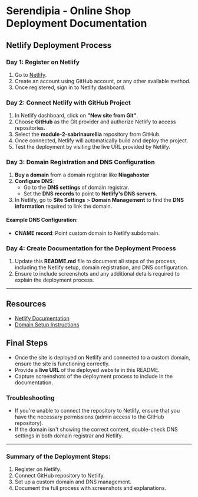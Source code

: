 # Serendipia - Online Shop Deployment Documentation

## Netlify Deployment Process

### Day 1: Register on Netlify
1. Go to [Netlify](https://www.netlify.com/).
2. Create an account using GitHub account, or any other available method.
3. Once registered, sign in to Netlify dashboard.

### Day 2: Connect Netlify with GitHub Project
1. In Netlify dashboard, click on **"New site from Git"**.
2. Choose **GitHub** as the Git provider and authorize Netlify to access repositories.
3. Select the **module-2-sabrinaurellia** repository from GitHub.
4. Once connected, Netlify will automatically build and deploy the project.
5. Test the deployment by visiting the live URL provided by Netlify.

### Day 3: Domain Registration and DNS Configuration
1. **Buy a domain** from a domain registrar like **Niagahoster**
2. **Configure DNS**:
   - Go to the **DNS settings** of domain registrar.
   - Set the **DNS records** to point to **Netlify's DNS servers**.
3. In Netlify, go to **Site Settings** > **Domain Management** to find the **DNS information** required to link the domain.

#### Example DNS Configuration:
- **CNAME record**: Point custom domain to Netlify subdomain.

### Day 4: Create Documentation for the Deployment Process
1. Update this **README.md** file to document all steps of the process, including the Netlify setup, domain registration, and DNS configuration.
2. Ensure to include screenshots and any additional details required to explain the deployment process.

---

## Resources

- [Netlify Documentation](https://docs.netlify.com/)
- [Domain Setup Instructions](https://docs.netlify.com/domains-https/custom-domains/)

## Final Steps
- Once the site is deployed on Netlify and connected to a custom domain, ensure the site is functioning correctly.
- Provide a **live URL** of the deployed website in this README.
- Capture screenshots of the deployment process to include in the documentation.

### Troubleshooting
- If you're unable to connect the repository to Netlify, ensure that you have the necessary permissions (admin access to the GitHub repository).
- If the domain isn't showing the correct content, double-check DNS settings in both domain registrar and Netlify.

---

### Summary of the Deployment Steps:
1. Register on Netlify.
2. Connect GitHub repository to Netlify.
3. Set up a custom domain and DNS management.
4. Document the full process with screenshots and explanations.

